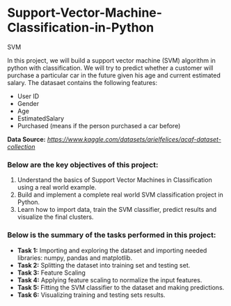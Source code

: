 # Support-Vector-Machine-Classification-in-Python
SVM


In this project, we will build a support vector machine (SVM) algorithm in python with classification. We will try to predict whether a customer will purchase a particular car in the future given his age and current estimated salary. The datasaet contains the following features:
- User ID	
- Gender
-  Age
-  EstimatedSalary
-  Purchased (means if the person purchased a car before)

 __Data Source:__ *https://www.kaggle.com/datasets/arielfelices/acaf-dataset-collection*

### Below are the key objectives of this project:
1.	Understand the basics of Support Vector Machines in Classification using a real world example. 
2.	Build and implement a complete real world SVM classification project in Python.
3.	Learn how to import data, train the SVM classifier, predict results and visualize the final clusters.

### Below is the summary of the tasks performed in this project:
- __Task 1:__ Importing and exploring the dataset and importing needed libraries: numpy, pandas and matplotlib.
- __Task 2:__ Splitting the dataset into training set and testing set.
- __Task 3:__ Feature Scaling
- __Task 4:__ Applying feature scaling to normalize the input features.
- __Task 5:__ Fitting the SVM classifier to the dataset and making predictions.
- __Task 6:__ Visualizing training and testing sets results.
